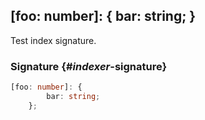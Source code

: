 ## \[foo: number\]: { bar: string; }

Test index signature.

### Signature {#_indexer_-signature}

```typescript
[foo: number]: {
        bar: string;
    };
```
